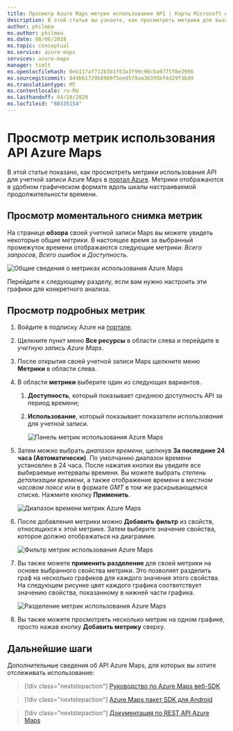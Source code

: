 ```yaml
---
title: Просмотр Azure Maps метрик использования API | Карты Microsoft Azure
description: В этой статье вы узнаете, как просмотреть метрики для вызовов API карт Microsoft Azure в портал Azure.
author: philmea
ms.author: philmea
ms.date: 08/06/2018
ms.topic: conceptual
ms.service: azure-maps
services: azure-maps
manager: timlt
ms.openlocfilehash: 0eb117af712b3b1f63a3f99c96cba9775f8e3996
ms.sourcegitcommit: 849bb1729b89d075eed579aa36395bf4d29f3bd9
ms.translationtype: MT
ms.contentlocale: ru-RU
ms.lasthandoff: 04/28/2020
ms.locfileid: "80335154"
---
```

# <a name="view-azure-maps-api-usage-metrics"></a>Просмотр метрик использования API Azure Maps

В этой статье показано, как просмотреть метрики использования API для учетной записи Azure Maps в [портал Azure](https://portal.azure.com). Метрики отображаются в удобном графическом формате вдоль шкалы настраиваемой продолжительности времени.

## <a name="view-metric-snapshot"></a>Просмотр моментального снимка метрик

На странице **обзора** своей учетной записи Maps вы можете увидеть некоторые общие метрики. В настоящее время за выбранный промежуток времени отображаются следующие метрики: *Всего запросов*, *Всего ошибок* и *Доступность*.

![Общие сведения о метриках использования Azure Maps](media/how-to-view-api-usage/portal-overview.png)

Перейдите к следующему разделу, если вам нужно настроить эти графики для конкретного анализа.

## <a name="view-detailed-metrics"></a>Просмотр подробных метрик

1. Войдите в подписку Azure на [портале](https://portal.azure.com).

2. Щелкните пункт меню **Все ресурсы** в области слева и перейдите в *учетную запись Azure Maps*.

3. После открытия своей учетной записи Maps щелкните меню **Метрики** в области слева.

4. В области **метрики** выберите один из следующих вариантов.

   1. **Доступность**, который показывает *среднюю* доступность API за период времени;
   2. **Использование**, который показывает показатели *использования* для учетной записи.

      ![Панель метрик использования Azure Maps](media/how-to-view-api-usage/portal-metrics.png)

5. Затем можно выбрать *диапазон времени*, щелкнув **За последние 24 часа (Автоматически)**. По умолчанию диапазон времени установлен в 24 часа. После нажатия кнопки вы увидите все выбираемые интервалы времени. Вы можете выбрать *степень детализации времени*, а также отображение времени в *местном часовом поясе* или в формате *GMT* в том же раскрывающемся списке. Нажмите кнопку **Применить**.

    ![Диапазон времени метрик Azure Maps](media/how-to-view-api-usage/time-range.png)

6. После добавления метрики можно **Добавить фильтр** из свойств, относящихся к этой метрике. Затем выберите значение свойства, которое должно отображаться на диаграмме.

    ![Фильтр метрик использования Azure Maps](media/how-to-view-api-usage/filter.png)

7. Вы также можете **применить разделение** для своей метрики на основе выбранного свойства метрики. Это позволяет разделить граф на несколько графиков для каждого значения этого свойства. На следующем рисунке цвет каждого графика соответствует значению свойства, показанному в нижней части графика.

    ![Разделение метрик использования Azure Maps](media/how-to-view-api-usage/splitting.png)

8. Вы также можете просмотреть несколько метрик на одном графике, просто нажав кнопку **Добавить метрику** сверху.

## <a name="next-steps"></a>Дальнейшие шаги

Дополнительные сведения об API Azure Maps, для которых вы хотите отслеживать использование:
> [!div class="nextstepaction"] 
> [Руководство по Azure Maps веб-SDK](how-to-use-map-control.md)

> [!div class="nextstepaction"] 
> [Azure Maps пакет SDK для Android](how-to-use-android-map-control-library.md)

> [!div class="nextstepaction"]
> [Документация по REST API Azure Maps](https://docs.microsoft.com/rest/api/maps)
